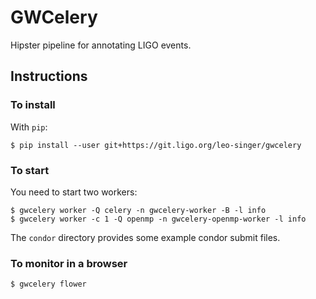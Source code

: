 # GWCelery

Hipster pipeline for annotating LIGO events.

## Instructions

### To install

With `pip`:

	$ pip install --user git+https://git.ligo.org/leo-singer/gwcelery

### To start

You need to start two workers:

	$ gwcelery worker -Q celery -n gwcelery-worker -B -l info
	$ gwcelery worker -c 1 -Q openmp -n gwcelery-openmp-worker -l info

The `condor` directory provides some example condor submit files.

### To monitor in a browser

	$ gwcelery flower
